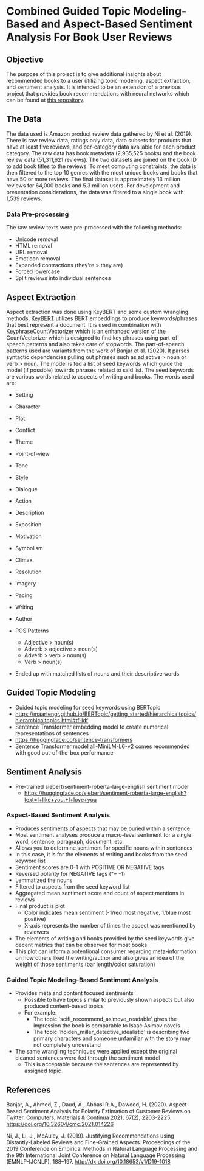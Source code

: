# Combined Guided Topic Modeling-Based and Aspect-Based Sentiment Analysis For Book User Reviews

## Objective
The purpose of this project is to give additional insights about recommended books to a user utilizing topic modeling, aspect extraction, and sentiment analysis. It is intended to be an extension of a previous project that provides book recommendations with neural networks which can be found at [this repository](https://github.com/DarrellS0352/Neural-Collaborative-Filtering-Book-Recommendation-System).
## The Data
The data used is Amazon product review data gathered by Ni et al. (2019). There is raw review data, ratings only data, data subsets for products that have at least five reviews, and per-category data available for each product category. The raw data has book metadata (2,935,525 books) and the book review data (51,311,621 reviews). The two datasets are joined on the book ID to add book titles to the reviews. To meet computing constraints, the data is then filtered to the top 10 genres with the most unique books and books that have 50 or more reviews. The final dataset is approximately 13 million reviews for 64,000 books and 5.3 million users. For development and presentation considerations, the data was filtered to a single book with 1,539 reviews.
### Data Pre-processing
The raw review texts were pre-processed with the following methods:
+ Unicode removal
+ HTML removal
+ URL removal
+ Emoticon removal
+ Expanded contractions (they're > they are)
+ Forced lowercase
+ Split reviews into individual sentences
## Aspect Extraction
Aspect extraction was done using KeyBERT and some custom wrangling methods. [KeyBERT](https://maartengr.github.io/KeyBERT/index.html) utilizes BERT embeddings to produce keywords/phrases that best represent a document. It is used in combination with KeyphraseCountVectorizer which is an enhanced version of the CountVectorizer which is designed to find key phrases using part-of-speech patterns and also takes care of stopwords. The part-of-speech patterns used are variants from the work of Banjar et al. (2020). It parses syntactic dependencies pulling out phrases such as adjective > noun or verb > noun. The model is fed a list of seed keywords which guide the model (if possible) towards phrases related to said list. The seed keywords are various words related to aspects of writing and books. The words used are:
+ Setting
+ Character
+ Plot
+ Conflict
+ Theme
+ Point-of-view
+ Tone
+ Style
+ Dialogue
+ Action
+ Description
+ Exposition
+ Motivation
+ Symbolism
+ Climax
+ Resolution
+ Imagery
+ Pacing
+ Writing
+ Author 
+ POS Patterns
  + Adjective > noun(s)
  + Adverb > adjective > noun(s)
  + Adverb > verb > noun(s)
  + Verb > noun(s)

+ Ended up with matched lists of nouns and their descriptive words
## Guided Topic Modeling
+ Guided topic modeling for seed keywords using BERTopic
+ https://maartengr.github.io/BERTopic/getting_started/hierarchicaltopics/hierarchicaltopics.html#tf-idf
+ Sentence Transformer embedding model to create numerical representations of sentences
+ https://huggingface.co/sentence-transformers
+ Sentence Transformer model all-MiniLM-L6-v2 comes recommended with good out-of-the-box performance
## Sentiment Analysis
+ Pre-trained siebert/sentiment-roberta-large-english sentiment model
  + https://huggingface.co/siebert/sentiment-roberta-large-english?text=I+like+you.+I+love+you
### Aspect-Based Sentiment Analysis
+ Produces sentiments of aspects that may be buried within a sentence
+ Most sentiment analyses produce a macro-level sentiment for a single word, sentence, paragraph, document, etc.
+ Allows you to determine sentiment for specific nouns within sentences
+ In this case, it is for the elements of writing and books from the seed keyword list
+ Sentiment scores are 0-1 with POSITIVE OR NEGATIVE tags
+ Reversed polarity for NEGATIVE tags (*= -1)
+ Lemmatized the nouns
+ Filtered to aspects from the seed keyword list
+ Aggregated mean sentiment score and count of aspect mentions in reviews
+ Final product is plot
  + Color indicates mean sentiment (-1/red most negative, 1/blue most positive)
  + X-axis represents the number of times the aspect was mentioned by reviewers
+ The elements of writing and books provided by the seed keywords give decent metrics that can be observed for most books
+ This plot can inform a potentional consumer regarding meta-information on how others liked the writing/author and also gives an idea of the weight of those sentiments (bar length/color saturation)
### Guided Topic Modeling-Based Sentiment Analysis
+ Provides meta and content focused sentiments
  + Possible to have topics similar to previously shown aspects but also produced content-based topics
  + For example:
    + The topic 'scifi_recommend_asimove_readable' gives the impression the book is comparable to Isaac Asimov novels
    + The topic 'holden_miller_detective_idealistic' is describing two primary characters and someone unfamiliar with the story may not completely understand
+ The same wrangling techniques were applied except the original cleaned sentences were fed through the sentiment model
  + This is acceptable because the sentences are represented by assigned topic
## References
Banjar, A., Ahmed, Z., Daud, A., Abbasi R.A., Dawood, H. (2020). Aspect-Based Sentiment Analysis for Polarity Estimation of Customer Reviews on Twitter. Computers, Materials & Continua 2021, 67(2), 2203-2225. https://doi.org/10.32604/cmc.2021.014226 

Ni, J., Li, J., McAuley, J. (2019). Justifying Recommendations using Distantly-Labeled Reviews and Fine-Grained Aspects. Proceedings of the 2019 Conference on Empirical Methods in Natural Language Processing and the 9th International Joint Conference on Natural Language Processing (EMNLP-IJCNLP), 188–197. http://dx.doi.org/10.18653/v1/D19-1018
